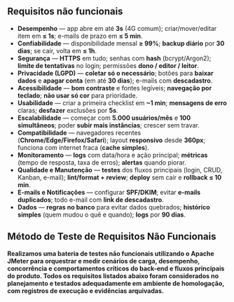 ## Requisitos não funcionais

* **Desempenho** — app abre em até **3s** (4G comum); criar/mover/editar item em **≤ 1s**; e-mails de prazo em **≤ 5 min**.
* **Confiabilidade** — disponibilidade mensal **≥ 99%**; **backup diário** por **30 dias**; se cair, volta em **≤ 1h**.
* **Segurança** — **HTTPS** em tudo; senhas com **hash** (bcrypt/Argon2); **limite de tentativas** no login; permissões **dono / editor / leitor**.
* **Privacidade (LGPD)** — **coletar só o necessário**; botões para **baixar dados** e **apagar conta** (em até **30 dias**); e-mails com **descadastro**.
* **Acessibilidade** — **bom contraste** e fontes legíveis; **navegação por teclado**; **não usar só cor** para prioridade.
* **Usabilidade** — criar a primeira checklist em **~1 min**; **mensagens de erro** claras; **desfazer** exclusões por **5s**.
* **Escalabilidade** — começar com **5.000 usuários/mês** e **100 simultâneos**; poder **subir mais instâncias**; crescer sem travar.
* **Compatibilidade** — navegadores recentes (**Chrome/Edge/Firefox/Safari**); layout **responsivo** desde **360px**; funciona com internet fraca (**cache simples**).
* **Monitoramento** — **logs** com data/hora e ação principal; **métricas** (tempo de resposta, taxa de erros); **alertas** quando piorar.
* **Qualidade e Manutenção** — **testes** dos fluxos principais (login, CRUD, Kanban, e-mail); **lint/format + review**; **deploy** sem cair e **rollback ≤ 10 min**.
* **E-mails e Notificações** — configurar **SPF/DKIM**; evitar **e-mails duplicados**; todo e-mail com **link de descadastro**.
* **Dados** — **regras no banco** para evitar dados quebrados; **histórico simples** (quem mudou o quê e quando); **logs** por **90 dias**.

## Método de Teste de Requisitos Não Funcionais 

**Realizamos uma bateria de testes não funcionais utilizando o Apache JMeter para orquestrar e medir cenários de carga, desempenho, concorrência e comportamentos críticos do back-end e fluxos principais do produto. Todos os requisitos listados abaixo foram considerados no planejamento e testados adequadamente em ambiente de homologação, com registros de execução e evidências arquivadas.**
